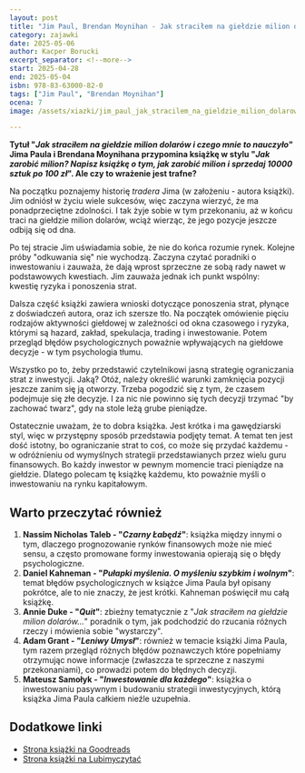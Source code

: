 ```yaml
---
layout: post
title: "Jim Paul, Brendan Moynihan - Jak straciłem na giełdzie milion dolarów i czego mnie to nauczyło"
category: zajawki
date: 2025-05-06
author: Kacper Borucki
excerpt_separator: <!--more-->
start: 2025-04-28
end: 2025-05-04
isbn: 978-83-63000-82-0
tags: ["Jim Paul", "Brendan Moynihan"]
ocena: 7
image: /assets/xiazki/jim_paul_jak_stracilem_na_gieldzie_milion_dolarow.jpg

---
```


**Tytuł "*Jak straciłem na giełdzie milion dolarów i czego mnie to nauczyło*" Jima Paula i Brendana Moynihana przypomina książkę w stylu "*Jak zarobić milion? Napisz książkę o tym, jak zarobić milion i sprzedaj 10000 sztuk po 100 zł*". Ale czy to wrażenie jest trafne?**

<!--more-->

Na początku poznajemy historię *tradera* Jima (w założeniu - autora książki). Jim odniósł w życiu wiele sukcesów, więc zaczyna wierzyć, że ma ponadprzeciętne zdolności. I tak żyje sobie w tym przekonaniu, aż w końcu traci na giełdzie milion dolarów, wciąż wierząc, że jego pozycje jeszcze odbiją się od dna.

Po tej stracie Jim uświadamia sobie, że nie do końca rozumie rynek. Kolejne próby "odkuwania się" nie wychodzą. Zaczyna czytać poradniki o inwestowaniu i zauważa, że dają wprost sprzeczne ze sobą rady nawet w podstawowych kwestiach. Jim zauważa jednak ich punkt wspólny: kwestię ryzyka i ponoszenia strat.

Dalsza część książki zawiera wnioski dotyczące ponoszenia strat, płynące z doświadczeń autora, oraz ich szersze tło. Na początek omówienie pięciu rodzajów aktywności giełdowej w zależności od okna czasowego i ryzyka, którymi są hazard, zakład, spekulacja, trading i inwestowanie. Potem przegląd błędów psychologicznych poważnie wpływających na giełdowe decyzje - w tym psychologia tłumu.

Wszystko po to, żeby przedstawić czytelnikowi jasną strategię ograniczania strat z inwestycji. Jaką? Otóż, należy określić warunki zamknięcia pozycji jeszcze zanim się ją otworzy. Trzeba pogodzić się z tym, że czasem podejmuje się złe decyzje. I za nic nie powinno się tych decyzji trzymać "by zachować twarz", gdy na stole leżą grube pieniądze.

Ostatecznie uważam, że to dobra książka. Jest krótka i ma gawędziarski styl, więc w przystępny sposób przedstawia podjęty temat. A temat ten jest dość istotny, bo ograniczanie strat to coś, co może się przydać każdemu - w odróżnieniu od wymyślnych strategii przedstawianych przez wielu guru finansowych. Bo każdy inwestor w pewnym momencie traci pieniądze na giełdzie. Dlatego polecam tę książkę każdemu, kto poważnie myśli o inwestowaniu na rynku kapitałowym.

## Warto przeczytać również

1. **Nassim Nicholas Taleb - "*Czarny Łabędź*"**: książka między innymi o tym, dlaczego prognozowanie rynków finansowych może nie mieć sensu, a często promowane formy inwestowania opierają się o błędy psychologiczne.
2. **Daniel Kahneman - "*Pułapki myślenia. O myśleniu szybkim i wolnym*"**: temat błędów psychologicznych w książce Jima Paula był opisany pokrótce, ale to nie znaczy, że jest krótki. Kahneman poświęcił mu całą książkę.
3. **Annie Duke - "*Quit*"**: zbieżny tematycznie z "*Jak straciłem na giełdzie milion dolarów...*" poradnik o tym, jak podchodzić do rzucania różnych rzeczy i mówienia sobie "wystarczy".
4. **Adam Grant - "*Leniwy Umysł*"**: również w temacie książki Jima Paula, tym razem przegląd różnych błędów poznawczych które popełniamy otrzymując nowe informacje (zwłaszcza te sprzeczne z naszymi przekonaniami), co prowadzi potem do błędnych decyzji.
5. **Mateusz Samołyk - "*Inwestowanie dla każdego*"**: książka o inwestowaniu pasywnym i budowaniu strategii inwestycyjnych, którą książka Jima Paula całkiem nieźle uzupełnia.

## Dodatkowe linki

- [Strona książki na Goodreads](https://www.goodreads.com/book/show/42383132-jak-straci-em-na-gie-dzie-milion-dolar-w-i-czego-mnie-to-nauczy-o)
- [Strona książki na Lubimyczytać](https://lubimyczytac.pl/ksiazka/4822787/jak-stracilem-na-gieldzie-milion-dolarow)
